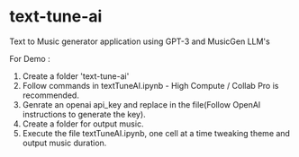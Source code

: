 # text-tune-ai
Text to Music generator application using GPT-3 and MusicGen LLM's

For Demo :  
1. Create a folder  'text-tune-ai'
2. Follow commands in textTuneAI.ipynb - High Compute / Collab Pro is recommended.
3. Genrate an openai api_key and replace in the file(Follow OpenAI instructions to generate the key).
4. Create a folder for output music.
5. Execute the file textTuneAI.ipynb, one cell at a time tweaking theme and output music duration.
